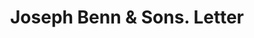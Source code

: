 ---
doi: 10.7916/D8FX8NKW
date_other: '1890'
date_other_textual: 1890-1899
form: correspondence
genre:
- Letters (correspondence)
name:
- Joseph Benn & Sons
object_in_context_url: https://biggert.cul.columbia.edu/items/view/ave_biggert_01037
subject_hierarchical_geographic:
- New York, New York, United States
subject_name:
- Joseph Benn & Sons
title: Joseph Benn & Sons. Letter
sort_title: Joseph Benn & Sons. Letter
call_number: ave_biggert_01037
coordinates:
- 40.71277777777778,-74.00583333333333
pid: ave_biggert_01037
identifiers: ave_biggert_01037
thumbnail: https://derivativo-3.library.columbia.edu/iiif/2/ldpd:344427/full/!256,256/0/native.jpg
permalink: "/items/ave_biggert_01037/"
layout: iiif-image-page
---